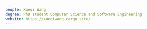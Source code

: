 ```yaml
---
people: Xueqi Wang
degree: PhD student Computer Science and Software Engineering
website: https://xueqiwang.cargo.site/
---
```

